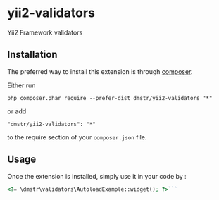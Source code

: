 yii2-validators
===============
Yii2 Framework validators

Installation
------------

The preferred way to install this extension is through [composer](http://getcomposer.org/download/).

Either run

```
php composer.phar require --prefer-dist dmstr/yii2-validators "*"
```

or add

```
"dmstr/yii2-validators": "*"
```

to the require section of your `composer.json` file.


Usage
-----

Once the extension is installed, simply use it in your code by  :

```php
<?= \dmstr\validators\AutoloadExample::widget(); ?>```